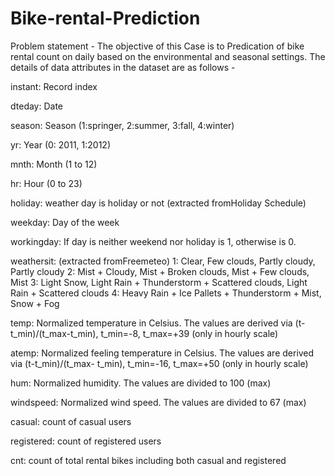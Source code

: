 # Bike-rental-Prediction


Problem statement -
The objective of this Case is to Predication of bike rental count on daily based on the environmental and seasonal settings. The details of data attributes in the dataset are as follows -  
 
instant: Record index 

dteday: Date 

season: Season (1:springer, 2:summer, 3:fall, 4:winter) 

yr: Year (0: 2011, 1:2012) 

mnth: Month (1 to 12) 

hr: Hour (0 to 23) 

holiday: weather day is holiday or not (extracted fromHoliday Schedule) 

weekday: Day of the week 

workingday: If day is neither weekend nor holiday is 1, otherwise is 0. 

weathersit: (extracted fromFreemeteo) 1: Clear, Few clouds, Partly cloudy, Partly cloudy 2: Mist + Cloudy, Mist + Broken clouds, Mist + Few clouds, Mist 3: Light Snow, Light Rain + Thunderstorm + Scattered clouds, Light Rain + Scattered clouds 4: Heavy Rain + Ice Pallets + Thunderstorm + Mist, Snow + Fog 

temp: Normalized temperature in Celsius. The values are derived via (t-t_min)/(t_max-t_min), t_min=-8, t_max=+39 (only in hourly scale) 

atemp: Normalized feeling temperature in Celsius. The values are derived via (t-t_min)/(t_max- t_min), t_min=-16, t_max=+50 (only in hourly scale) 

hum: Normalized humidity. The values are divided to 100 (max) 

windspeed: Normalized wind speed. The values are divided to 67 (max) 

casual: count of casual users 

registered: count of registered users 

cnt: count of total rental bikes including both casual and registered 

